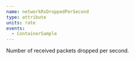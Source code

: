 ```yaml
---
name: networkRxDroppedPerSecond
type: attribute
units: rate
events:
  - ContainerSample
---
```


Number of received packets dropped per second.